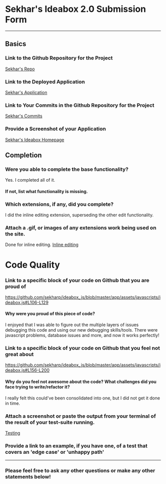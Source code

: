 # Sekhar's Ideabox 2.0 Submission Form

------

## Basics

### Link to the Github Repository for the Project
[Sekhar's Repo](http://github.com/sekharp/ideabox_js/)

### Link to the Deployed Application
[Sekhar's Application](http://ideabox-javascript.herokuapp.com/)

### Link to Your Commits in the Github Repository for the Project
[Sekhar's Commits](https://github.com/sekharp/ideabox_js/commits/master)

### Provide a Screenshot of your Application
[Sekhar's Ideabox Homepage](images/sekharp_homepage.jpg)

## Completion

### Were you able to complete the base functionality?
Yes. I completed all of it.
#### If not, list what functionality is missing.

### Which extensions, if any, did you complete?
I did the inline editing extension, superseding the other edit functionality.

### Attach a .gif, or images of any extensions work being used on the site.
Done for inline editing.
[Inline editing](images/sekharp_inline_editing.jpg)

# Code Quality

### Link to a specific block of your code on Github that you are proud of
https://github.com/sekharp/ideabox_js/blob/master/app/assets/javascripts/ideabox.js#L106-L129
#### Why were you proud of this piece of code?
I enjoyed that I was able to figure out the multiple layers of issues debugging this code and using our new debugging skills/tools. There were javascript problems, database issues and more, and now it works perfectly!

### Link to a specific block of your code on Github that you feel not great about
https://github.com/sekharp/ideabox_js/blob/master/app/assets/javascripts/ideabox.js#L156-L200
#### Why do you feel not awesome about the code? What challenges did you face trying to write/refactor it?
I really felt this could've been consolidated into one, but I did not get it done in time.

### Attach a screenshot or paste the output from your terminal of the result of your test-suite running.
[Testing](images/sekharp_test_suite.jpg)

### Provide a link to an example, if you have one, of a test that covers an 'edge case' or 'unhappy path'
-----

### Please feel free to ask any other questions or make any other statements below!
